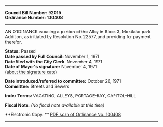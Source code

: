 * * * * *  
  
**Council Bill Number: [](#h0)[](#h2)92015**   
**Ordinance Number: 100408**  
  
* * * * *  
  
AN ORDINANCE vacating a portion of the Alley in Block 3, Montlake park Addition, as initiated by Resolution No. 22577, and providing for payment therefor.  
  
**Status:** Passed   
**Date passed by Full Council:** November 1, 1971   
**Date filed with the City Clerk:** November 4, 1971   
**Date of Mayor's signature:** November 4, 1971   
[(about the signature date)](/~public/approvaldate.htm)   
  
  
**Date introduced/referred to committee:** October 26, 1971   
**Committee:** Streets and Sewers   
  
**Index Terms:** VACATING, ALLEYS, PORTAGE-BAY, CAPITOL-HILL  
  
**Fiscal Note:** *(No fiscal note available at this time)*  
  
**Electronic Copy: ** [PDF scan of Ordinance No. 100408](/~archives/Ordinances/Ord_100408.pdf)  
  
* * * * *  
